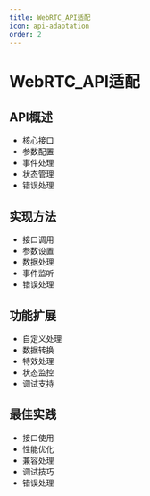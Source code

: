```yaml
---
title: WebRTC_API适配
icon: api-adaptation
order: 2
---
```


# WebRTC_API适配

## API概述
- 核心接口
- 参数配置
- 事件处理
- 状态管理
- 错误处理

## 实现方法
- 接口调用
- 参数设置
- 数据处理
- 事件监听
- 错误处理

## 功能扩展
- 自定义处理
- 数据转换
- 特效处理
- 状态监控
- 调试支持

## 最佳实践
- 接口使用
- 性能优化
- 兼容处理
- 调试技巧
- 错误处理
